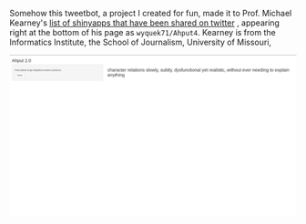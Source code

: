 


Somehow this tweetbot, a project I created for fun, made it to Prof. Michael Kearney's [list of shinyapps that have been shared on twitter](https://github.com/mkearney/shinyapps_links) , appearing right at the bottom of his page as `wyquek71/Ahput4`. Kearney is from the Informatics Institute, the School of Journalism, University of Missouri,

![image of tweetbot](https://github.com/qwyeow/JHU_DataScience/blob/master/ShinyApps/Tweetbot/tweetbot_screenshot.png)


